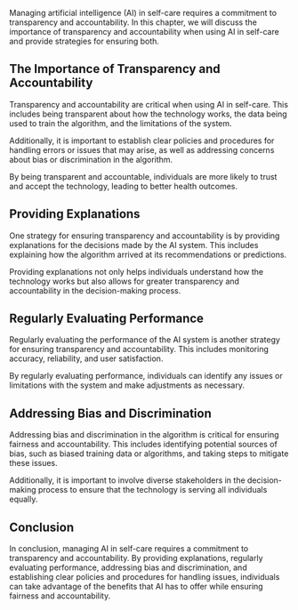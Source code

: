 
Managing artificial intelligence (AI) in self-care requires a commitment to transparency and accountability. In this chapter, we will discuss the importance of transparency and accountability when using AI in self-care and provide strategies for ensuring both.

The Importance of Transparency and Accountability
-------------------------------------------------

Transparency and accountability are critical when using AI in self-care. This includes being transparent about how the technology works, the data being used to train the algorithm, and the limitations of the system.

Additionally, it is important to establish clear policies and procedures for handling errors or issues that may arise, as well as addressing concerns about bias or discrimination in the algorithm.

By being transparent and accountable, individuals are more likely to trust and accept the technology, leading to better health outcomes.

Providing Explanations
----------------------

One strategy for ensuring transparency and accountability is by providing explanations for the decisions made by the AI system. This includes explaining how the algorithm arrived at its recommendations or predictions.

Providing explanations not only helps individuals understand how the technology works but also allows for greater transparency and accountability in the decision-making process.

Regularly Evaluating Performance
--------------------------------

Regularly evaluating the performance of the AI system is another strategy for ensuring transparency and accountability. This includes monitoring accuracy, reliability, and user satisfaction.

By regularly evaluating performance, individuals can identify any issues or limitations with the system and make adjustments as necessary.

Addressing Bias and Discrimination
----------------------------------

Addressing bias and discrimination in the algorithm is critical for ensuring fairness and accountability. This includes identifying potential sources of bias, such as biased training data or algorithms, and taking steps to mitigate these issues.

Additionally, it is important to involve diverse stakeholders in the decision-making process to ensure that the technology is serving all individuals equally.

Conclusion
----------

In conclusion, managing AI in self-care requires a commitment to transparency and accountability. By providing explanations, regularly evaluating performance, addressing bias and discrimination, and establishing clear policies and procedures for handling issues, individuals can take advantage of the benefits that AI has to offer while ensuring fairness and accountability.
